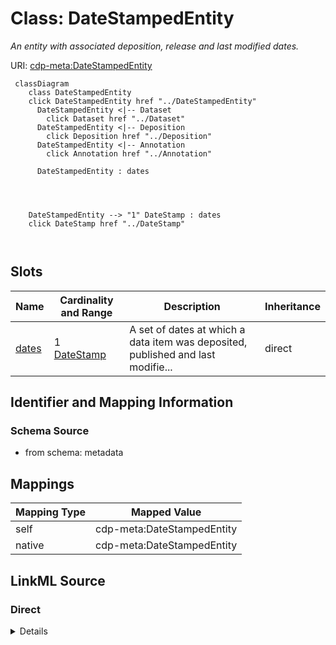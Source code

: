

# Class: DateStampedEntity


_An entity with associated deposition, release and last modified dates._





URI: [cdp-meta:DateStampedEntity](metadataDateStampedEntity)






```mermaid
 classDiagram
    class DateStampedEntity
    click DateStampedEntity href "../DateStampedEntity"
      DateStampedEntity <|-- Dataset
        click Dataset href "../Dataset"
      DateStampedEntity <|-- Deposition
        click Deposition href "../Deposition"
      DateStampedEntity <|-- Annotation
        click Annotation href "../Annotation"

      DateStampedEntity : dates




    DateStampedEntity --> "1" DateStamp : dates
    click DateStamp href "../DateStamp"



```




<!-- no inheritance hierarchy -->


## Slots

| Name | Cardinality and Range | Description | Inheritance |
| ---  | --- | --- | --- |
| [dates](dates.md) | 1 <br/> [DateStamp](DateStamp.md) | A set of dates at which a data item was deposited, published and last modifie... | direct |









## Identifier and Mapping Information







### Schema Source


* from schema: metadata




## Mappings

| Mapping Type | Mapped Value |
| ---  | ---  |
| self | cdp-meta:DateStampedEntity |
| native | cdp-meta:DateStampedEntity |







## LinkML Source

<!-- TODO: investigate https://stackoverflow.com/questions/37606292/how-to-create-tabbed-code-blocks-in-mkdocs-or-sphinx -->

### Direct

<details>
```yaml
name: DateStampedEntity
description: An entity with associated deposition, release and last modified dates.
from_schema: metadata
attributes:
  dates:
    name: dates
    description: A set of dates at which a data item was deposited, published and
      last modified.
    from_schema: metadata
    rank: 1000
    alias: dates
    owner: DateStampedEntity
    domain_of:
    - DateStampedEntity
    - Dataset
    - Deposition
    - Annotation
    range: DateStamp
    required: true
    inlined: true
    inlined_as_list: true

```
</details>

### Induced

<details>
```yaml
name: DateStampedEntity
description: An entity with associated deposition, release and last modified dates.
from_schema: metadata
attributes:
  dates:
    name: dates
    description: A set of dates at which a data item was deposited, published and
      last modified.
    from_schema: metadata
    rank: 1000
    alias: dates
    owner: DateStampedEntity
    domain_of:
    - DateStampedEntity
    - Dataset
    - Deposition
    - Annotation
    range: DateStamp
    required: true
    inlined: true
    inlined_as_list: true

```
</details>

